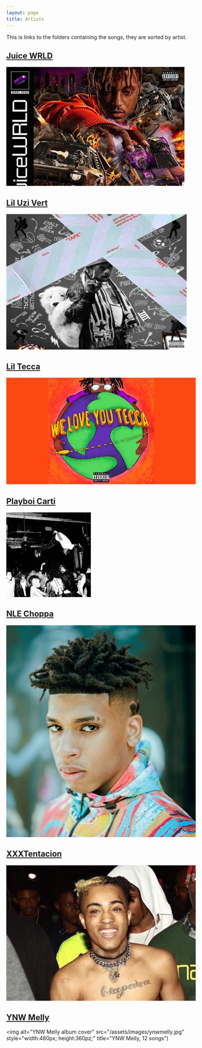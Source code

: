 ```yaml
---
layout: page
title: Artists
---
```

This is links to the folders containing the songs, they are sorted by artist.

## [Juice WRLD][1]
![Juice WRLD album cover](/assets/images/juicewrld.jpg "Juice WRLD, 255 songs")

## [Lil Uzi Vert][2]
<img alt="Lil Uzi Vert album cover" src="/assets/images/liluzivert.jpg" style="width:480px; height:360px;" title="Lil Uzi Vert, 187 songs"/>

## [Lil Tecca][3]
![Lil Tecca album cover](/assets/images/liltecca.jpg "Lil Tecca, 25 songs")

## [Playboi Carti][4]
![Playboi Carti album cover](/assets/images/playboicarti.png "Playboi Carti, 34 songs")

## [NLE Choppa][5]
![NLE Choppa album cover](/assets/images/nlechoppa.jpg "NLE Choppa, 4 songs")

## [XXXTentacion][7]
![XXXTentacion album cover](/assets/images/xxxtentacion.jpg "XXXTentacion, 13 songs")

## [YNW Melly][6]
<img alt="YNW Melly album cover" src="/assets/images/ynwmelly.jpg" style="width:480px; height:360pz;" title="YNW Melly, 12 songs")

[1]: https://mega.nz/folder/iEYxCIAY#jaWGGCfjgqofaHDcSNY-Nw
[3]: https://mega.nz/folder/CJh2XAqI#JaKtD32HuLLZNe1shAwjLw
[2]: https://mega.nz/folder/Lc4QzSrA#S_vRdc6zFkQvBAW6Es7n5Q
[4]: https://mega.nz/folder/vcw1iAKD#1c2Jb0AbJt9eiie92m1aJw
[5]: https://mega.nz/folder/ORhTlA5L#KhTN6u9hWJ6OUe6WwEmiPQ
[6]: https://mega.nz/folder/rF4BWaZI#ObJqVgLMqQPlfAeX_FFhnw
[7]: https://mega.nz/folder/6MoHRKwT#pKXxlVz9oHPme_B91m1JaQ
